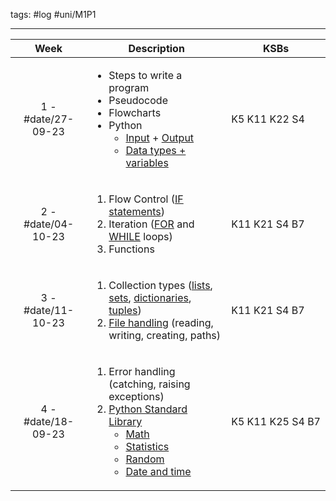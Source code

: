 tags: #log #uni/M1P1

---

|Week|Description|KSBs|
|:---:|---|---|
|1 - #date/27-09-23 |<ul><li>Steps to write a program</li><li>Pseudocode</li><li>Flowcharts</li><li>Python<ul><li>[Input](Python%20docs/console.md#input) + [Output](Python%20docs/console.md#output)</li><li>[Data types + variables](Python%20docs/variables.md)</li></ul></li></ul>|K5  K11  K22  S4|
|2 - #date/04-10-23|<ol><li>Flow Control ([IF statements](Python%20docs/selection.md#If))</li><li>Iteration ([FOR](Python%20docs/iteration.md#For) and [WHILE](Python%20docs/iteration.md#While) loops)</li><li>Functions</li></ol>|K11  K21  S4  B7|
|3 - #date/11-10-23|<ol><li>Collection types ([lists](Python%20docs/Collections.md#List), [sets](Python%20docs/Collections.md#Set), [dictionaries](Python%20docs/Collections.md#Dictionary), [tuples](Python%20docs/Collections.md#Tuple))</li><li>[File handling](Python%20docs/File%20Handling.md) (reading, writing, creating, paths)</li></ol>|K11  K21  S4  B7|
|4 - #date/18-09-23|<ol><li>Error handling (catching, raising exceptions)</li><li>[Python Standard Library](Python%20docs/Standard%20Library.md)<ul><li>[Math](Python%20docs/Standard%20Library.md#Math)</li><li>[Statistics](Python%20docs/Standard%20Library.md#Statistics)</li><li>[Random](Python%20docs/Standard%20Library.md#Random)</li><li>[Date and time](Python%20docs/Standard%20Library.md#DateTime%20and%20Time)</li></ul></li></ol>|K5 K11 K25 S4 B7|
